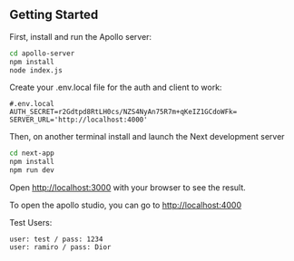 ## Getting Started

First, install and run the Apollo server:

```bash
cd apollo-server
npm install
node index.js
```

Create your .env.local file for the auth and client to work:

```
#.env.local
AUTH_SECRET=r2Gdtpd8RtLH0cs/NZS4NyAn75R7m+qKeIZ1GCdoWFk=
SERVER_URL='http://localhost:4000'
```

Then, on another terminal install and launch the Next development server

```bash
cd next-app
npm install
npm run dev
```

Open [http://localhost:3000](http://localhost:3000) with your browser to see the result.

To open the apollo studio, you can go to [http://localhost:4000](http://localhost:4000)

Test Users:

```
user: test / pass: 1234
user: ramiro / pass: Dior
```


